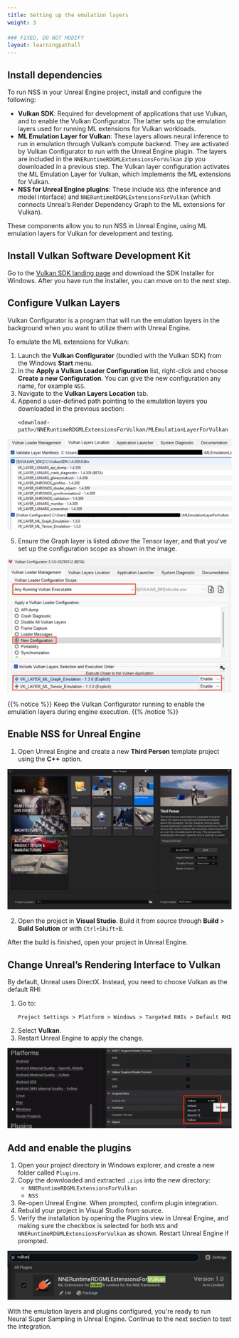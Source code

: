 ```yaml
---
title: Setting up the emulation layers
weight: 3

### FIXED, DO NOT MODIFY
layout: learningpathall
---
```


## Install dependencies

To run NSS in your Unreal Engine project, install and configure the following:

- **Vulkan SDK**: Required for development of applications that use Vulkan, and to enable the Vulkan Configurator. The latter sets up the emulation layers used for running ML extensions for Vulkan workloads.
- **ML Emulation Layer for Vulkan**: These layers allows neural inference to run in emulation through Vulkan’s compute backend. They are activated by Vulkan Configurator to run with the Unreal Engine plugin. The layers are included in the `NNERuntimeRDGMLExtensionsForVulkan` zip you downloaded in a previous step. The Vulkan layer configuration activates the ML Emulation Layer for Vulkan, which implements the ML extensions for Vulkan.
- **NSS for Unreal Engine plugins**: These include `NSS` (the inference and model interface) and `NNERuntimeRDGMLExtensionsForVulkan` (which connects Unreal’s Render Dependency Graph to the ML extensions for Vulkan).

These components allow you to run NSS in Unreal Engine, using ML emulation layers for Vulkan for development and testing.

## Install Vulkan Software Development Kit

Go to the [Vulkan SDK landing page](https://vulkan.lunarg.com/sdk/home) and download the SDK Installer for Windows. After you have run the installer, you can move on to the next step.

## Configure Vulkan Layers

Vulkan Configurator is a program that will run the emulation layers in the background when you want to utilize them with Unreal Engine.

To emulate the ML extensions for Vulkan:
1. Launch the **Vulkan Configurator** (bundled with the Vulkan SDK) from the Windows **Start** menu.
2. In the **Apply a Vulkan Loader Configuration** list, right-click and choose **Create a new Configuration**. You can give the new configuration any name, for example `NSS`.
3. Navigate to the **Vulkan Layers Location** tab.
4. Append a user-defined path pointing to the emulation layers you downloaded in the previous section:
   ```
   <download-path>/NNERuntimeRDGMLExtensionsForVulkan/MLEmulationLayerForVulkan
   ```
![Add user-defined Vulkan layers path in Vulkan Configurator#center](./images/load_layers.png "Figure 1: Add Vulkan layer path.")

5. Ensure the Graph layer is listed *above* the Tensor layer, and that you've set up the configuration scope as shown in the image.

![Layer configuration showing Graph above Tensor#center](./images/verify_layers.png "Figure 2: Verify layer ordering and scope.")


{{% notice %}}
Keep the Vulkan Configurator running to enable the emulation layers during engine execution.
{{% /notice %}}

## Enable NSS for Unreal Engine

1. Open Unreal Engine and create a new **Third Person** template project using the **C++** option.

![Unreal Engine project selection screen showing C++ Third Person template#center](./images/unreal_startup.png "Figure 3: Create a new C++ project in Unreal Engine.")

2. Open the project in **Visual Studio**. Build it from source through **Build** > **Build Solution** or with `Ctrl+Shift+B`.

After the build is finished, open your project in Unreal Engine.

## Change Unreal’s Rendering Interface to Vulkan

By default, Unreal uses DirectX. Instead, you need to choose Vulkan as the default RHI:
1. Go to:
   ```
   Project Settings > Platform > Windows > Targeted RHIs > Default RHI
   ```
2. Select **Vulkan**.
3. Restart Unreal Engine to apply the change.

![Project Settings with Vulkan selected as Default RHI under Targeted RHIs#center](./images/targeted_rhis.png "Figure 4: Set Vulkan as the default RHI.")


## Add and enable the plugins

1. Open your project directory in Windows explorer, and create a new folder called `Plugins`.
2. Copy the downloaded and extracted `.zips` into the new directory:
   - `NNERuntimeRDGMLExtensionsForVulkan`
   - `NSS`
3. Re-open Unreal Engine. When prompted, confirm plugin integration.
4. Rebuild your project in Visual Studio from source.
5. Verify the installation by opening the Plugins view in Unreal Engine, and making sure the checkbox is selected for both `NSS` and `NNERuntimeRDGMLExtensionsForVulkan` as shown. Restart Unreal Engine if prompted.

![Unreal Engine plugins window showing NSS and NNERuntimeRDGMLExtensionsForVulkan enabled#center](./images/verify_plugin_enabled.png "Figure 5: Verify plugin installation in Unreal Engine.")

With the emulation layers and plugins configured, you're ready to run Neural Super Sampling in Unreal Engine. Continue to the next section to test the integration.